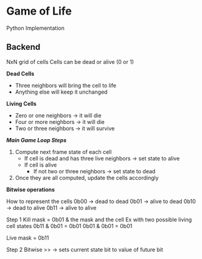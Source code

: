 
# Game of Life

Python Implementation

## Backend

NxN grid of cells
Cells can be dead or alive (0 or 1)

**Dead Cells**
- Three neighbors will bring the cell to life
- Anything else will keep it unchanged

**Living Cells**
- Zero or one neighbors -> it will die
- Four or more neighbors -> it will die
- Two or three neighbors -> it will survive

***Main Game Loop Steps***
1. Compute next frame state of each cell
    - If cell is dead and has three live neighbors -> set state to alive
    - If cell is alive
        - If not two or three neighbors -> set state to dead
2. Once they are all computed, update the cells accordingly

































**Bitwise operations**

How to represent the cells
0b00 -> dead to dead
0b01 -> alive to dead
0b10 -> dead to alive
0b11 -> alive to alive

Step 1
Kill mask = 0b01
& the mask and the cell
Ex with two possible living cell states 
    0b11 & 0b01 = 0b01
    0b01 & 0b01 = 0b01

Live mask = 0b11


Step 2
Bitwise >> -> sets current state bit to value of future bit
